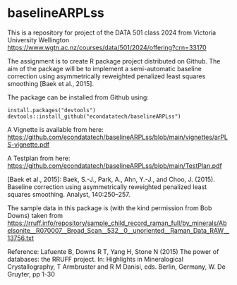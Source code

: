 # baselineARPLss

This is a repository for project of the DATA 501 class 2024 from Victoria University Wellington
https://www.wgtn.ac.nz/courses/data/501/2024/offering?crn=33170

The assignment is to create R package project distributed on Github.
The aim of the package will be to implement a semi-automatic baseline correction using asymmetrically reweighted penalized least squares smoothing [Baek et al., 2015].

The package can be installed from Github using:

```{r, eval=FALSE}
install.packages("devtools")
devtools::install_github("econdatatech/baselineARPLss") 
```

A Vignette is available from here: https://github.com/econdatatech/baselineARPLss/blob/main/vignettes/arPLS-vignette.pdf

A Testplan from here:
https://github.com/econdatatech/baselineARPLss/blob/main/TestPlan.pdf

[Baek et al., 2015]: Baek, S.-J., Park, A., Ahn, Y.-J., and Choo, J. (2015). Baseline correction
using asymmetrically reweighted penalized least squares smoothing. Analyst, 140:250–257.

The sample data in this package is (with the kind permission from Bob Downs) taken from https://rruff.info/repository/sample_child_record_raman_full/by_minerals/Abelsonite__R070007__Broad_Scan__532__0__unoriented__Raman_Data_RAW__13756.txt

Reference: Lafuente B, Downs R T, Yang H, Stone N (2015) The power of databases: the RRUFF project. 
In: Highlights in Mineralogical Crystallography, 
T Armbruster and R M Danisi, eds. Berlin, Germany, W. De Gruyter, pp 1-30


